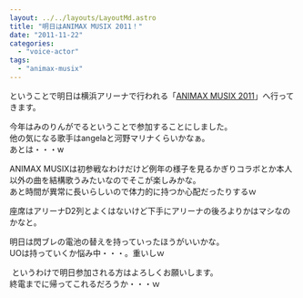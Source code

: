 ```yaml
---
layout: ../../layouts/LayoutMd.astro
title: "明日はANIMAX MUSIX 2011！"
date: "2011-11-22"
categories: 
  - "voice-actor"
tags: 
  - "animax-musix"
---
```


ということで明日は横浜アリーナで行われる「[ANIMAX MUSIX 2011](http://musix.animax.co.jp/index.html)」へ行ってきます。

今年はみのりんがでるということで参加することにしました。  
他の気になる歌手はangelaと河野マリナくらいかなぁ。  
あとは・・・w

ANIMAX MUSIXは初参戦なわけだけど例年の様子を見るかぎりコラボとか本人以外の曲を結構歌うみたいなのでそこが楽しみかな。  
あと時間が異常に長いらしいので体力的に持つか心配だったりするｗ

座席はアリーナD2列とよくはないけど下手にアリーナの後ろよりかはマシなのかなと。

明日は閃ブレの電池の替えを持っていったほうがいいかな。  
UOは持っていくか悩み中・・・。重いしｗ

 というわけで明日参加される方はよろしくお願いします。  
終電までに帰ってこれるだろうか・・・ｗ

